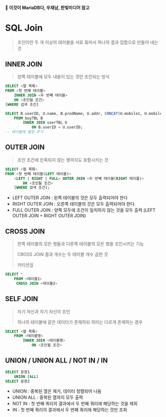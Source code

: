 #### :book: 이것이 MariaDB다, 우재남, 한빛미디어 참고



# SQL Join

> 조인이란 두 개 이상의 테이블을 서로 묶어서 하나의 결과 집합으로 만들어 내는 것



## INNER JOIN

> 양쪽 테이블에 모두 내용이 있는 것만 조인되는 방식

```sql
SELECT <열 목록>
FROM <첫 번째 테이블>
	INNER JOIN <두 번째 테이블>
	ON <조인될 조건>
[WHERE 검색 조건]
```

```sql
SELECT B.userID, U.name, B.prodName, U.addr, CONCAT(U.mobile1, U.mobile2) AS '연락처'
	FROM buyTBL B
		INNER JOIN userTBL U
			ON B.userID = U.userID;
-- 테이블에 별칭 주기
```



## OUTER JOIN

> 조인 조건에 만족되지 않는 행까지도 포함시키는 것

```sql
SELECT <열 목록>
FROM <첫 번째 테이블(LEFT 테이블)>
	<LEFT | RIGHT | FULL> OUTER JOIN <두 번째 테이블(RIGHT 테이플)>
		ON <조인될 조건>
	[WHERE 검색 조건];
```

* LEFT OUTER JOIN : 왼쪽 테이블의 것은 모두 출력되어야 한다
* RIGHT OUTER JOIN : 오른쪽 테이블의 것은 모두 출력되어야 한다.
* FULL OUTER JOIN : 양쪽 모두에 조건이 일치하지 않는 것을 모두 출력 (LEFT OUTER JOIN + RIGHT OUTER JOIN)



## CROSS JOIN

> 한쪽 테이블의 모든 행들과 다른쪽 테이블의 모든 행을 조인시키는 기능
>
> CROSS JOIN 결과 개수는 두 테이블 개수 곱한 것
>
> 카티션곱

```sql
SELECT *
	FROM <테이블1>
	 CROSS JOIN <테이블2>
```



## SELF JOIN

> 자기 자신과 자기 자신이 조인
>
> 하나의 테이블에 같은 데이터가 존재하되 의미는 다르게 존재하는 경우

```sql
SELECT <열 목록>
	FROM <테이블명>
		INNER JOIN <테이블명>
			ON <조인될 조건>
```



## UNION / UNION ALL / NOT IN / IN

```sql
SELECT 문장1
	UNION [ALL]
SELECT 문장2
```

* UNION : 중복된 열은 제거, 데이터 정렬되어 나옴
* UNION ALL : 중복된 열까지 모두 출력
* NOT IN : 첫 번째 쿼리의 결과에서 두 번째 쿼리에 해당하는 것을 제외
* IN : 첫 번째 쿼리의 결과에서 두 번째 쿼리에 해당하는 것만 조회